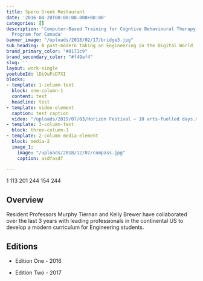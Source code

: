 ```yaml
---
title: Spero Greek Restaurant
date: '2016-04-20T00:00:00.000+00:00'
categories: []
description: 'Computer-Based Training for Cogntive Behavioural Therapy: An Addictions
  Program for Canada'
banner_image: "/uploads/2018/02/17/bridge3.jpg"
sub_heading: A post-modern taking on Engineering in the Digital World
brand_primary_color: "#0171c9"
brand_secondary_color: "#f49af4"
slug: ''
layout: work-single
youtubeId: lDi9uFcD7XI
blocks:
- template: 1-column-text
  block: one-column-1
  content: test
  headline: test
- template: video-element
  caption: test caption
  video: "/uploads/2019/07/03/Horizon Festival – 10 arts-fuelled days.mp4"
- template: 3-column-text
  block: three-column-1
- template: 2-column-media-element
  block: media-2
  image_1:
    image: "/uploads/2018/12/07/compass.jpg"
    caption: asdfasdf

---
```

1	113	201	
244	154	244	
## Overview

Resident Professors Murphy Tiernan and Kelly Brewer have collaborated over the last 3 years with leading professionals in the continental US to develop a modern curriculum for Engineering students.

## Editions

* Edition One - 2016

* Edition Two - 2017